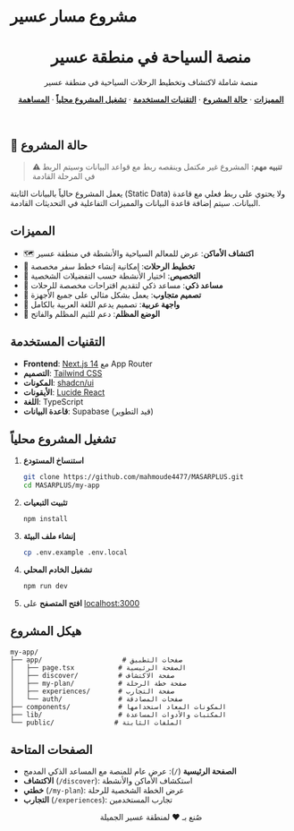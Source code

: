 # مشروع مسار عسير  

<h1 align="center">منصة السياحة في منطقة عسير</h1>

<p align="center">
 منصة شاملة لاكتشاف وتخطيط الرحلات السياحية في منطقة عسير
</p>

<p align="center">
  <a href="#المميزات"><strong>المميزات</strong></a> ·
  <a href="#حالة-المشروع"><strong>حالة المشروع</strong></a> ·
  <a href="#التقنيات-المستخدمة"><strong>التقنيات المستخدمة</strong></a> ·
  <a href="#تشغيل-المشروع-محلياً"><strong>تشغيل المشروع محلياً</strong></a> ·
  <a href="#المساهمة"><strong>المساهمة</strong></a>
</p>
<br/>

## 🚧 حالة المشروع

> **⚠️ تنبيه مهم:** المشروع غير مكتمل وينقصه ربط مع قواعد البيانات وسيتم الربط في المرحلة القادمة

يعمل المشروع حالياً بالبيانات الثابتة (Static Data) ولا يحتوي على ربط فعلي مع قاعدة البيانات. سيتم إضافة قاعدة البيانات والمميزات التفاعلية في التحديثات القادمة.

## المميزات

- 🗺️ **اكتشاف الأماكن**: عرض للمعالم السياحية والأنشطة في منطقة عسير
- 📅 **تخطيط الرحلات**: إمكانية إنشاء خطط سفر مخصصة
- 🎯 **التخصيص**: اختيار الأنشطة حسب التفضيلات الشخصية
- 🤖 **مساعد ذكي**: مساعد ذكي لتقديم اقتراحات مخصصة للرحلات
- 📱 **تصميم متجاوب**: يعمل بشكل مثالي على جميع الأجهزة
- 🎨 **واجهة عربية**: تصميم يدعم اللغة العربية بالكامل
- 🌙 **الوضع المظلم**: دعم للثيم المظلم والفاتح

## التقنيات المستخدمة

- **Frontend**: [Next.js 14](https://nextjs.org) مع App Router
- **التصميم**: [Tailwind CSS](https://tailwindcss.com)
- **المكونات**: [shadcn/ui](https://ui.shadcn.com/)
- **الأيقونات**: [Lucide React](https://lucide.dev)
- **اللغة**: TypeScript
- **قاعدة البيانات**: Supabase (قيد التطوير)

## تشغيل المشروع محلياً

1. **استنساخ المستودع**

   ```bash
   git clone https://github.com/mahmoude4477/MASARPLUS.git
   cd MASARPLUS/my-app
   ```

2. **تثبيت التبعيات**

   ```bash
   npm install
   ```

3. **إنشاء ملف البيئة**

   ```bash
   cp .env.example .env.local
   ```

4. **تشغيل الخادم المحلي**

   ```bash
   npm run dev
   ```

5. **افتح المتصفح** على [localhost:3000](http://localhost:3000)

## هيكل المشروع

```
my-app/
├── app/                    # صفحات التطبيق
│   ├── page.tsx           # الصفحة الرئيسية
│   ├── discover/          # صفحة الاكتشاف
│   ├── my-plan/           # صفحة خطة الرحلة
│   ├── experiences/       # صفحة التجارب
│   └── auth/              # صفحات المصادقة
├── components/            # المكونات المعاد استخدامها
├── lib/                   # المكتبات والأدوات المساعدة
└── public/               # الملفات الثابتة
```

## الصفحات المتاحة

- **الصفحة الرئيسية** (`/`): عرض عام للمنصة مع المساعد الذكي المدمج
- **الاكتشاف** (`/discover`): استكشاف الأماكن والأنشطة
- **خطتي** (`/my-plan`): عرض الخطة الشخصية للرحلة
- **التجارب** (`/experiences`): تجارب المستخدمين

<p align="center">
  صُنع بـ ❤️ لمنطقة عسير الجميلة
</p>

